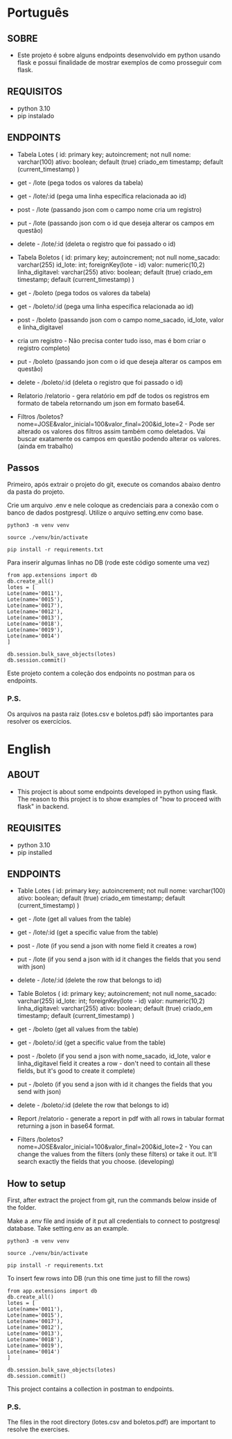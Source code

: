 # Português

## SOBRE

- Este projeto é sobre alguns endpoints desenvolvido em python usando flask e possui finalidade de mostrar exemplos de como prosseguir com flask.

## REQUISITOS

- python 3.10
- pip instalado

## ENDPOINTS

- Tabela Lotes (
  id: primary key; autoincrement; not null
  nome: varchar(100)
  ativo: boolean; default (true)
  criado_em timestamp; default (current_timestamp)
  )
- get - /lote (pega todos os valores da tabela)
- get - /lote/:id (pega uma linha específica relacionada ao id)
- post - /lote (passando json com o campo nome cria um registro)
- put - /lote (passando json com o id que deseja alterar os campos em questão)
- delete - /lote/:id (deleta o registro que foi passado o id)

- Tabela Boletos (
  id: primary key; autoincrement; not null
  nome_sacado: varchar(255)
  id_lote: int; foreignKey(lote - id)
  valor: numeric(10,2)
  linha_digitavel: varchar(255)
  ativo: boolean; default (true)
  criado_em timestamp; default (current_timestamp)
  )
- get - /boleto (pega todos os valores da tabela)
- get - /boleto/:id (pega uma linha específica relacionada ao id)
- post - /boleto (passando json com o campo nome_sacado, id_lote, valor e linha_digitavel
- cria um registro - Não precisa conter tudo isso, mas é bom criar o registro completo)
- put - /boleto (passando json com o id que deseja alterar os campos em questão)
- delete - /boleto/:id (deleta o registro que foi passado o id)

- Relatorio
  /relatorio - gera relatório em pdf de todos os registros em formato de tabela retornando um json em formato base64.

- Filtros
  /boletos?nome=JOSE&valor_inicial=100&valor_final=200&id_lote=2 - Pode ser alterado os valores dos filtros assim também como deletados. Vai buscar exatamente os campos em questão podendo alterar os valores. (ainda em trabalho)

## Passos

Primeiro, após extrair o projeto do git, execute os comandos abaixo dentro da pasta do projeto.

Crie um arquivo .env e nele coloque as credenciais para a conexão com o banco de dados postgresql. Utilize o arquivo setting.env como base.

```
python3 -m venv venv
```

```
source ./venv/bin/activate
```

```
pip install -r requirements.txt
```

Para inserir algumas linhas no DB (rode este código somente uma vez)

```
from app.extensions import db
db.create_all()
lotes = [
Lote(name='0011'),
Lote(name='0015'),
Lote(name='0017'),
Lote(name='0012'),
Lote(name='0013'),
Lote(name='0018'),
Lote(name='0019'),
Lote(name='0014')
]

db.session.bulk_save_objects(lotes)
db.session.commit()
```

Este projeto contem a coleção dos endpoints no postman para os endpoints.

### P.S.

Os arquivos na pasta raiz (lotes.csv e boletos.pdf) são importantes para resolver os exercícios.

# English

## ABOUT

- This project is about some endpoints developed in python using flask. The reason to this project is to show examples of "how to proceed with flask" in backend.

## REQUISITES

- python 3.10
- pip installed

## ENDPOINTS

- Table Lotes (
  id: primary key; autoincrement; not null
  nome: varchar(100)
  ativo: boolean; default (true)
  criado_em timestamp; default (current_timestamp)
  )
- get - /lote (get all values from the table)
- get - /lote/:id (get a specific value from the table)
- post - /lote (if you send a json with nome field it creates a row)
- put - /lote (if you send a json with id it changes the fields that you send with json)
- delete - /lote/:id (delete the row that belongs to id)

- Table Boletos (
  id: primary key; autoincrement; not null
  nome_sacado: varchar(255)
  id_lote: int; foreignKey(lote - id)
  valor: numeric(10,2)
  linha_digitavel: varchar(255)
  ativo: boolean; default (true)
  criado_em timestamp; default (current_timestamp)
  )

- get - /boleto (get all values from the table)
- get - /boleto/:id (get a specific value from the table)
- post - /boleto (if you send a json with nome_sacado, id_lote, valor e linha_digitavel field it creates a row - don't need to contain all these fields, but it's good to create it complete)
- put - /boleto (if you send a json with id it changes the fields that you send with json)
- delete - /boleto/:id (delete the row that belongs to id)

- Report
  /relatorio - generate a report in pdf with all rows in tabular format returning a json in base64 format.

- Filters
  /boletos?nome=JOSE&valor_inicial=100&valor_final=200&id_lote=2 - You can change the values from the filters (only these filters) or take it out. It'll search exactly the fields that you choose. (developing)

## How to setup

First, after extract the project from git, run the commands below inside of the folder.

Make a .env file and inside of it put all credentials to connect to postgresql database. Take setting.env as an example.

```
python3 -m venv venv
```

```
source ./venv/bin/activate
```

```
pip install -r requirements.txt
```

To insert few rows into DB (run this one time just to fill the rows)

```
from app.extensions import db
db.create_all()
lotes = [
Lote(name='0011'),
Lote(name='0015'),
Lote(name='0017'),
Lote(name='0012'),
Lote(name='0013'),
Lote(name='0018'),
Lote(name='0019'),
Lote(name='0014')
]

db.session.bulk_save_objects(lotes)
db.session.commit()
```

This project contains a collection in postman to endpoints.

### P.S.

The files in the root directory (lotes.csv and boletos.pdf) are important to resolve the exercises.
